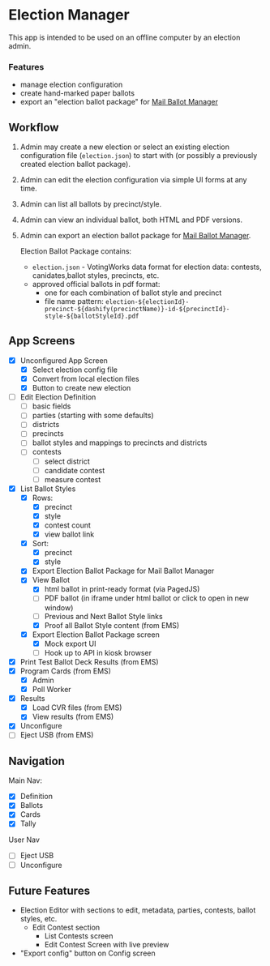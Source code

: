 # Election Manager

This app is intended to be used on an offline computer by an election admin.

### Features

- manage election configuration
- create hand-marked paper ballots
- export an "election ballot package" for [Mail Ballot Manager](https://github.com/votingworks/mail-ballot-manager)

## Workflow

1. Admin may create a new election or select an existing election configuration file (`election.json`) to start with (or possibly a previously created election ballot package).
2. Admin can edit the election configuration via simple UI forms at any time.
3. Admin can list all ballots by precinct/style.
4. Admin can view an individual ballot, both HTML and PDF versions.
5. Admin can export an election ballot package for [Mail Ballot Manager](https://github.com/votingworks/mail-ballot-manager).

   Election Ballot Package contains:

   - `election.json` - VotingWorks data format for election data: contests, canidates,ballot styles, precincts, etc.
   - approved official ballots in pdf format:
     - one for each combination of ballot style and precinct
     - file name pattern: `election-${electionId}-precinct-${dashify(precinctName)}-id-${precinctId}-style-${ballotStyleId}.pdf`

## App Screens

- [x] Unconfigured App Screen
  - [x] Select election config file
  - [x] Convert from local election files
  - [x] Button to create new election
- [ ] Edit Election Definition
  - [ ] basic fields
  - [ ] parties (starting with some defaults)
  - [ ] districts
  - [ ] precincts
  - [ ] ballot styles and mappings to precincts and districts
  - [ ] contests
    - [ ] select district
    - [ ] candidate contest
    - [ ] measure contest
- [x] List Ballot Styles
  - [x] Rows:
    - [x] precinct
    - [x] style
    - [x] contest count
    - [x] view ballot link
  - [x] Sort:
    - [x] precinct
    - [x] style
  - [x] Export Election Ballot Package for Mail Ballot Manager
  - [x] View Ballot
    - [x] html ballot in print-ready format (via PagedJS)
    - [ ] PDF ballot (in iframe under html ballot or click to open in new window)
    - [ ] Previous and Next Ballot Style links
    - [x] Proof all Ballot Style content (from EMS)
  - [x] Export Election Ballot Package screen
    - [x] Mock export UI
    - [ ] Hook up to API in kiosk browser
- [x] Print Test Ballot Deck Results (from EMS)
- [x] Program Cards (from EMS)
  - [x] Admin
  - [x] Poll Worker
- [x] Results
  - [x] Load CVR files (from EMS)
  - [x] View results (from EMS)
- [x] Unconfigure
- [ ] Eject USB (from EMS)

## Navigation

Main Nav:

- [x] Definition
- [x] Ballots
- [x] Cards
- [x] Tally

User Nav

- [ ] Eject USB
- [ ] Unconfigure

## Future Features

- Election Editor with sections to edit, metadata, parties, contests, ballot styles, etc.
  - Edit Contest section
    - List Contests screen
    - Edit Contest Screen with live preview
- "Export config" button on Config screen
